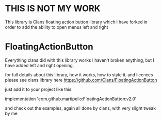 # THIS IS NOT MY WORK 
This library is Clans floating action button library which I have forked in order to add the ability to open menus left and right
# FloatingActionButton
Everything clans did with this library works I haven't broken anything, but I have added left and right opening,

for full details about this library, how it works, how to style it, and licences please see clans library here https://github.com/Clans/FloatingActionButton

just add it to your project like this 

implementation 'com.github.martipello:FloatingActionButton:v2.0'

and check out the examples, again all done by clans, with very slight tweak by me


